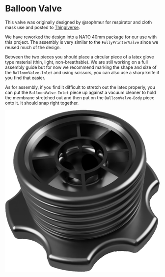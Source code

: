 # Balloon Valve

This valve was originally designed by @sophmur for respirator and cloth mask use and posted to [Thingiverse](https://www.thingiverse.com/thing:4753245).

We have reworked the design into a NATO 40mm package for our use with this project. The assembly is very similar to the `FullyPrinterValve` since we reused much of the design.

Between the two pieces you should place a circular piece of a latex glove type material (thin, light, non-breathable). We are still working on a full assembly guide but for now we recommend marking the shape and size of the `BalloonValve-Inlet` and using scissors, you can also use a sharp knife if you find that easier.

As for assembly, if you find it difficult to stretch out the latex properly, you can put the `BalloonValve-Inlet` piece up against a vacuum cleaner to hold the membrane stretched out and then put on the `BalloonValve-Body` piece onto it. It should snap right together.

<p align="center">
  <img src="/valves/BalloonValve/BalloonValve.png">
 </p>
